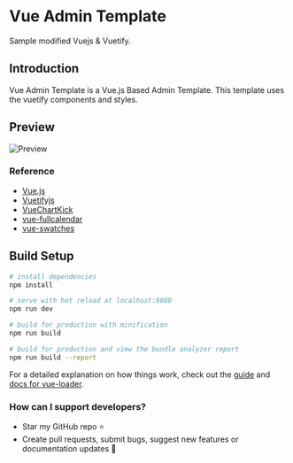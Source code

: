 # Vue Admin Template
Sample modified Vuejs &amp; Vuetify.

## Introduction
Vue Admin Template is a Vue.js Based Admin Template. This template uses the vuetify components and styles.



## Preview

![Preview](https://github.com/fatihunlu/vue-admin-template/blob/master/static/template.gif)


### Reference

* [Vue.js](https://vuejs.org/)
* [Vuetifyjs](https://vuetifyjs.com/)
* [VueChartKick](https://github.com/ankane/vue-chartkick)
* [vue-fullcalendar](https://github.com/Wanderxx/vue-fullcalendar)
* [vue-swatches](https://saintplay.github.io/vue-swatches/#sub-using-a-preset)

## Build Setup

``` bash
# install dependencies
npm install

# serve with hot reload at localhost:8080
npm run dev

# build for production with minification
npm run build

# build for production and view the bundle analyzer report
npm run build --report
```
For a detailed explanation on how things work, check out the [guide](http://vuejs-templates.github.io/webpack/) and [docs for vue-loader](http://vuejs.github.io/vue-loader).

### How can I support developers?
- Star my GitHub repo :star:
- Create pull requests, submit bugs, suggest new features or documentation updates :wrench:


